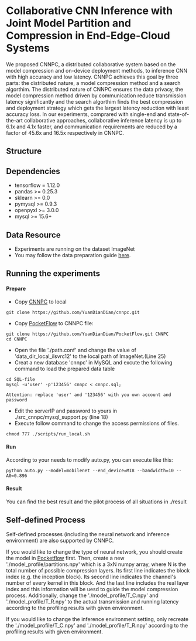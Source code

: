 # Collaborative CNN Inference with Joint Model Partition and Compression in End-Edge-Cloud Systems

We proposed CNNPC, a distributed collaborative system based on the model compression and on-device deployment methods, to inference CNN with high accuracy and low latency. CNNPC achieves this goal by three parts: the distributed nature, a model compression method and a search algorthim. The distributed nature of CNNPC ensures the data privacy, the model compression method driven by communication reduce transmission latency significantly and the search algorthim finds the best compression and deployment strategy which gets the largest latency reduction with least accuracy loss. In our experiments, comprared with single-end and state-of-the-art collaborative approaches, collaborative inference latency is up to 6.1x and 4.1x faster, and communication requirements are reduced by a factor of 45.6x and 16.5x respectively in CNNPC.

## Structure

## Dependencies
* tensorflow = 1.12.0
* pandas >= 0.25.3 
* sklearn >= 0.0 
* pymysql >=  0.9.3 
* openpyxl >= 3.0.0 
* mysql >= 15.6+

## Data Resource
* Experiments are running on the dataset ImageNet
* You may follow the data preparation guide [here](https://pocketflow.github.io/tutorial/).

## Running the experiments
#### Prepare
* Copy [CNNPC](https://github.com/YuanDianDian/cnnpc.git) to local
```
git clone https://github.com/YuanDianDian/cnnpc.git
```
* Copy [PocketFlow](https://github.com/YuanDianDian/PocketFlow) to CNNPC file:
```
git clone https://github.com/YuanDianDian/PocketFlow.git CNNPC
cd CNNPC
```
* Open the file './path.conf' and change the value of 'data_dir_local_ilsvrc12' to the local path of ImageNet.(Line 25)
* Creat a new database 'cnnpc' in MySQL and excute the following command to load the prepared data table
```
cd SQL-file
mysql -u'user' -p'123456' cnnpc < cnnpc.sql;
```
    Attention: replace 'user' and '123456' with you own account and password
* Edit the serverIP and password to yours in ./src_cnnpc/mysql_support.py (line 18)
* Execute follow command to change the access permissions of files.
```
chmod 777 ./scripts/run_local.sh
```
#### Run
According to your needs to modify auto.py, you can execute like this:
```
python auto.py --model=mobilenet --end_device=MI8 --bandwidth=10 --A0=0.896
```
#### Result
You can find the best result and the pilot process of all situations in ./result

## Self-defined Process
Self-defined processes (including the neural network and inference environment) are also supported by CNNPC. 

If you would like to change the type of neural network, you should create the model in [Pocketflow](https://pocketflow.github.io/self_defined_models/#self-defined-models) first. 
Then, create a new './model_profile/partitions.npy' which is a 3xN numpy array, where N is the total number of possible compression layers. Its first line indicates the block index (e.g. the inception block). Its second line indicates the channel's number of every kernel in this block. And the last line includes the real layer index and this information will be uesd to guide the model compression process. 
Additionally, change the './model_profile/T_C.npy' and './model_profile/T_R.npy' to the actual transmission and running latency according to the profiling results with given environment. 

If you would like to change the inference environment setting, only recreate the './model_profile/T_C.npy' and './model_profile/T_R.npy' according to the profiling results with given environment.
